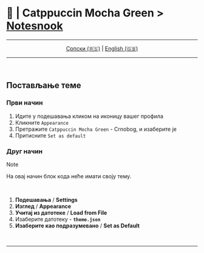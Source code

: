 # 📝 | Catppuccin Mocha Green > [Notesnook](https://notesnook.com/)

<div align="center">

---

[Српски (🇷🇸)](README.md) | [English (🇬🇧)](README-en.md)

---

</div>

<br>

## Постављање теме

### Први начин

1. Идите у подешавања кликом на иконицу вашег профила
2. Кликните `Appearance`
3. Претражите `Catppuccin Mocha Green` - Crnobog, и изаберите је
4. Притисните `Set as default`

### Друг начин

> [!NOTE]
> На овај начин блок кода неће имати своју тему.

<br>

1. **Подешавања** / **Settings**
2. **Изглед** / **Appearance**
3. **Учитај из датотеке** / **Load from File**
4. Изаберите датотеку - **`theme.json`**
5. **Изаберите као подразумевано** / **Set as Default**

<br>

---
